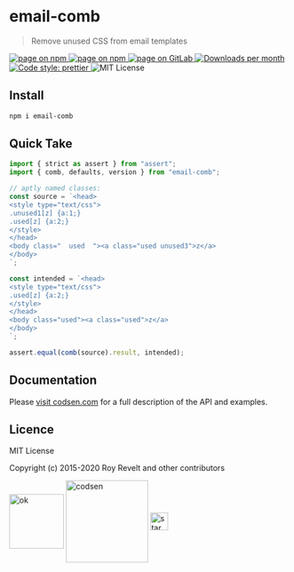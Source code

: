 # email-comb

> Remove unused CSS from email templates

<div class="package-badges">
  <a href="https://www.npmjs.com/package/email-comb" rel="nofollow noreferrer noopener">
    <img src="https://img.shields.io/badge/-npm-blue?style=flat-square" alt="page on npm">
  </a>
  <a href="https://codsen.com/os/email-comb" rel="nofollow noreferrer noopener">
    <img src="https://img.shields.io/badge/-Codsen-blue?style=flat-square" alt="page on npm">
  </a>
  <a href="https://gitlab.com/codsen/codsen/tree/master/packages/email-comb" rel="nofollow noreferrer noopener">
    <img src="https://img.shields.io/badge/-GitLab-blue?style=flat-square" alt="page on GitLab">
  </a>
  <a href="https://npmcharts.com/compare/email-comb?interval=30" rel="nofollow noreferrer noopener" target="_blank">
    <img src="https://img.shields.io/npm/dm/email-comb.svg?style=flat-square" alt="Downloads per month">
  </a>
  <a href="https://prettier.io" rel="nofollow noreferrer noopener" target="_blank">
    <img src="https://img.shields.io/badge/code_style-prettier-brightgreen.svg?style=flat-square" alt="Code style: prettier">
  </a>
  <img src="https://img.shields.io/badge/licence-MIT-brightgreen.svg?style=flat-square" alt="MIT License">
</div>

## Install

```bash
npm i email-comb
```

## Quick Take

```js
import { strict as assert } from "assert";
import { comb, defaults, version } from "email-comb";

// aptly named classes:
const source = `<head>
<style type="text/css">
.unused1[z] {a:1;}
.used[z] {a:2;}
</style>
</head>
<body class="  used  "><a class="used unused3">z</a>
</body>
`;

const intended = `<head>
<style type="text/css">
.used[z] {a:2;}
</style>
</head>
<body class="used"><a class="used">z</a>
</body>
`;

assert.equal(comb(source).result, intended);
```

## Documentation

Please [visit codsen.com](https://codsen.com/os/email-comb/) for a full description of the API and examples.

## Licence

MIT License

Copyright (c) 2015-2020 Roy Revelt and other contributors

<img src="https://codsen.com/images/png-codsen-ok.png" width="98" alt="ok" align="center"> <img src="https://codsen.com/images/png-codsen-1.png" width="148" alt="codsen" align="center"> <img src="https://codsen.com/images/png-codsen-star-small.png" width="32" alt="star" align="center">
